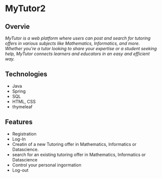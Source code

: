
# MyTutor2

## Overvie

*MyTutor is a web platform where users can post and search for tutoring offers in various subjects like Mathematics, Informatics, and more.* 
<br>
*Whether you're a tutor looking to share your expertise or a student seeking help, MyTutor connects learners and educators in an easy and efficient way.*

## Technologies
* Java
* Spring
* SQL
* HTML, CSS
* thymeleaf

## Features

* Registration
* Log-In
* Creatin of a new Tutoring offer in Mathematics, Informatics or Datascience.
* search for an existing tutoring offer in Mathematics, Informatics or Datascience
* Control your personal ingormation
* Log-out
